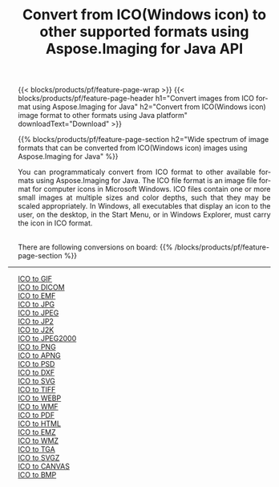 ﻿---
title: Convert from ICO(Windows icon) to other supported formats using Aspose.Imaging for Java API 
weight: 3920
url: /java/conversion/from/ico 
lang: en
langdirlevel: 2
locales: zh-hans,ja,it,ru,de,es,fr,nl,id,lt,pl,pt,vi,tr,ko,zh-hant,ar,hi,th,sv,cs,uk,he
description: Aspose.Imaging API can easily convert from ICO(Windows icon) to other formats using Java platform
---

{{< blocks/products/pf/feature-page-wrap >}}
{{< blocks/products/pf/feature-page-header h1="Convert images from ICO format using Aspose.Imaging for Java" h2="Convert from ICO(Windows icon) image format to other formats using Java platform" downloadText="Download" >}}


{{% blocks/products/pf/feature-page-section  h2="Wide spectrum of image formats that can be converted from ICO(Windows icon) images using Aspose.Imaging for Java" %}}
<p align=justify>You can programmaticaly convert from ICO format to other available formats using 
Aspose.Imaging for Java. The ICO file format is an image file format for computer icons in Microsoft Windows. ICO files contain one or more small images at multiple sizes and color depths, such that they may be scaled appropriately. In Windows, all executables that display an icon to the user, on the desktop, in the Start Menu, or in Windows Explorer, must carry the icon in ICO format.</p>
<br/>
There are following conversions on board:
{{% /blocks/products/pf/feature-page-section %}}
<div class="container-fluid productfamilypage bg-gray">
    <div class="convertypes bg-gray agp-content section">
        <div class="container">
		<hr style="margin-left:-20px;"/>
		<div class="row other-converters">
		    <div class='col-md-2 other-converter remove-lp remove-rp'><a href="/imaging/java/conversion/ico-to-gif" >ICO to GIF</a></div><div class='col-md-2 other-converter remove-lp remove-rp'><a href="/imaging/java/conversion/ico-to-dicom" >ICO to DICOM</a></div><div class='col-md-2 other-converter remove-lp remove-rp'><a href="/imaging/java/conversion/ico-to-emf" >ICO to EMF</a></div><div class='col-md-2 other-converter remove-lp remove-rp'><a href="/imaging/java/conversion/ico-to-jpg" >ICO to JPG</a></div><div class='col-md-2 other-converter remove-lp remove-rp'><a href="/imaging/java/conversion/ico-to-jpeg" >ICO to JPEG</a></div><div class='col-md-2 other-converter remove-lp remove-rp'><a href="/imaging/java/conversion/ico-to-jp2" >ICO to JP2</a></div><div class='col-md-2 other-converter remove-lp remove-rp'><a href="/imaging/java/conversion/ico-to-j2k" >ICO to J2K</a></div><div class='col-md-2 other-converter remove-lp remove-rp'><a href="/imaging/java/conversion/ico-to-jpeg2000" >ICO to JPEG2000</a></div><div class='col-md-2 other-converter remove-lp remove-rp'><a href="/imaging/java/conversion/ico-to-png" >ICO to PNG</a></div><div class='col-md-2 other-converter remove-lp remove-rp'><a href="/imaging/java/conversion/ico-to-apng" >ICO to APNG</a></div><div class='col-md-2 other-converter remove-lp remove-rp'><a href="/imaging/java/conversion/ico-to-psd" >ICO to PSD</a></div><div class='col-md-2 other-converter remove-lp remove-rp'><a href="/imaging/java/conversion/ico-to-dxf" >ICO to DXF</a></div><div class='col-md-2 other-converter remove-lp remove-rp'><a href="/imaging/java/conversion/ico-to-svg" >ICO to SVG</a></div><div class='col-md-2 other-converter remove-lp remove-rp'><a href="/imaging/java/conversion/ico-to-tiff" >ICO to TIFF</a></div><div class='col-md-2 other-converter remove-lp remove-rp'><a href="/imaging/java/conversion/ico-to-webp" >ICO to WEBP</a></div><div class='col-md-2 other-converter remove-lp remove-rp'><a href="/imaging/java/conversion/ico-to-wmf" >ICO to WMF</a></div><div class='col-md-2 other-converter remove-lp remove-rp'><a href="/imaging/java/conversion/ico-to-pdf" >ICO to PDF</a></div><div class='col-md-2 other-converter remove-lp remove-rp'><a href="/imaging/java/conversion/ico-to-html" >ICO to HTML</a></div><div class='col-md-2 other-converter remove-lp remove-rp'><a href="/imaging/java/conversion/ico-to-emz" >ICO to EMZ</a></div><div class='col-md-2 other-converter remove-lp remove-rp'><a href="/imaging/java/conversion/ico-to-wmz" >ICO to WMZ</a></div><div class='col-md-2 other-converter remove-lp remove-rp'><a href="/imaging/java/conversion/ico-to-tga" >ICO to TGA</a></div><div class='col-md-2 other-converter remove-lp remove-rp'><a href="/imaging/java/conversion/ico-to-svgz" >ICO to SVGZ</a></div><div class='col-md-2 other-converter remove-lp remove-rp'><a href="/imaging/java/conversion/ico-to-canvas" >ICO to CANVAS</a></div><div class='col-md-2 other-converter remove-lp remove-rp'><a href="/imaging/java/conversion/ico-to-bmp" >ICO to BMP</a></div>
                </div>
        </div>
    </div>
</div>
<br/>

